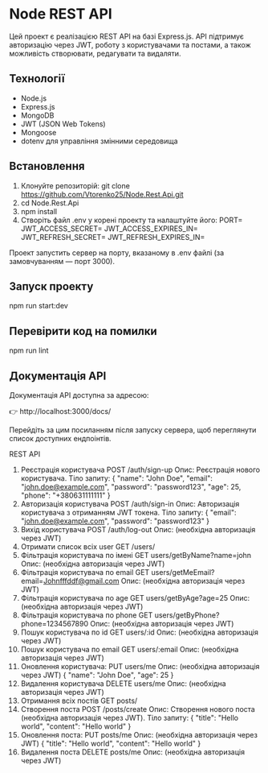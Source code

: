 # Node REST API

Цей проект є реалізацією REST API на базі Express.js. 
API підтримує авторизацію через JWT, роботу з користувачами та постами, 
а також можливість створювати, редагувати та видаляти.

## Технології

- Node.js
- Express.js
- MongoDB
- JWT (JSON Web Tokens)
- Mongoose
- dotenv для управління змінними середовища

## Встановлення

1. Клонуйте репозиторій:
   git clone https://github.com/Vtorenko25/Node.Rest.Api.git
2. cd Node.Rest.Api
3. npm install
4. Створіть файл .env у корені проекту та налаштуйте його:
PORT=
JWT_ACCESS_SECRET=
JWT_ACCESS_EXPIRES_IN=
JWT_REFRESH_SECRET=
JWT_REFRESH_EXPIRES_IN=

Проект запустить сервер на порту, вказаному в .env файлі (за замовчуванням — порт 3000).

## Запуск проекту

npm run start:dev

## Перевірити код на помилки

npm run lint

## Документація API

Документація API доступна за адресою:

👉 http://localhost:3000/docs/

Перейдіть за цим посиланням після запуску сервера, щоб переглянути список доступних ендпоінтів.


REST API
1. Реєстрація користувача
   POST /auth/sign-up
   Опис: Реєстрація нового користувача.
   Тіло запиту:
   {
   "name": "John Doe",
   "email": "john.doe@example.com",
   "password": "password123",
   "age": 25,
   "phone": "+380631111111"
   }
2. Авторизація користувача
   POST /auth/sign-in
   Опис: Авторизація користувача з отриманням JWT токена.
   Тіло запиту:
   {
   "email": "john.doe@example.com",
   "password": "password123"
   }
3. Вихід користувача
   POST /auth/log-out
   Опис: (необхідна авторизація через JWT)
4. Отримати список всіх user
   GET /users/
5. Фільтрація користувача по імені
   GET users/getByName?name=john
   Опис: (необхідна авторизація через JWT)
6. Фільтрація користувача по email
   GET users/getMeEmail?email=Johnfffddf@gmail.com
   Опис: (необхідна авторизація через JWT)
7. Фільтрація користувача по age
   GET users/getByAge?age=25
   Опис: (необхідна авторизація через JWT)
8. Фільтрація користувача по phone
   GET users/getByPhone?phone=1234567890
   Опис: (необхідна авторизація через JWT)
9. Пошук користувача по id
   GET users/:id
   Опис: (необхідна авторизація через JWT)
10. Пошук користувача по email
   GET users/:email
   Опис: (необхідна авторизація через JWT)
11. Оновлення користувача:
   PUT users/me
   Опис: (необхідна авторизація через JWT)
   {
   "name": "John Doe",
   "age": 25
   }
12. Видалення користувача
    DELETE users/me
    Опис: (необхідна авторизація через JWT)
13. Отримання всіх постів
    GET posts/
14. Створення поста
      POST /posts/create
      Опис: Створення нового поста (необхідна авторизація через JWT).
      Тіло запиту:
    {
    "title": "Hello world",
    "content": "Hello world"
    }
15. Оновлення поста:
    PUT posts/me
    Опис: (необхідна авторизація через JWT)
    {
    "title": "Hello world",
    "content": "Hello world"
    }
16. Видалення поста
    DELETE posts/me
    Опис: (необхідна авторизація через JWT)